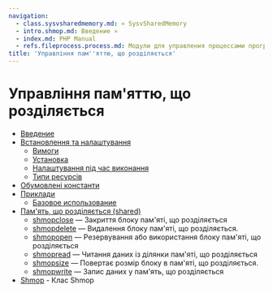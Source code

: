 ```yaml
---
navigation:
  - class.sysvsharedmemory.md: « SysvSharedMemory
  - intro.shmop.md: Введение »
  - index.md: PHP Manual
  - refs.fileprocess.process.md: Модули для управления процессами программ
title: 'Управління пам''яттю, що розділяється'
---
```

# Управління пам'яттю, що розділяється

-   [Введение](intro.shmop.md)
-   [Встановлення та налаштування](shmop.setup.md)
    -   [Вимоги](shmop.requirements.md)
    -   [Установка](shmop.installation.md)
    -   [Налаштування під час виконання](shmop.configuration.md)
    -   [Типи ресурсів](shmop.resources.md)
-   [Обумовлені константи](shmop.constants.md)
-   [Приклади](shmop.examples.md)
    -   [Базовое использование](shmop.examples-basic.html)
-   [Пам'ять, що розділяється (shared)](ref.shmop.md)
    -   [shmopclose](function.shmop-close.html) — Закриття блоку пам'яті, що розділяється
    -   [shmopdelete](function.shmop-delete.html) — Видалення блоку пам'яті, що розділяється.
    -   [shmopopen](function.shmop-open.html) — Резервування або використання блоку пам'яті, що розділяється
    -   [shmopread](function.shmop-read.html) — Читання даних із ділянки пам'яті, що розділяється
    -   [shmopsize](function.shmop-size.html) — Повертає розмір блоку в пам'яті, що розділяється.
    -   [shmopwrite](function.shmop-write.html) — Запис даних у пам'ять, що розділяється
-   [Shmop](class.shmop.md) - Клас Shmop
